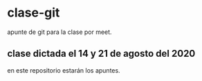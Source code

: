 # clase-git

apunte de git para la clase por meet.

## clase dictada el 14 y 21 de agosto del 2020

en este repositorio estarán los apuntes.
